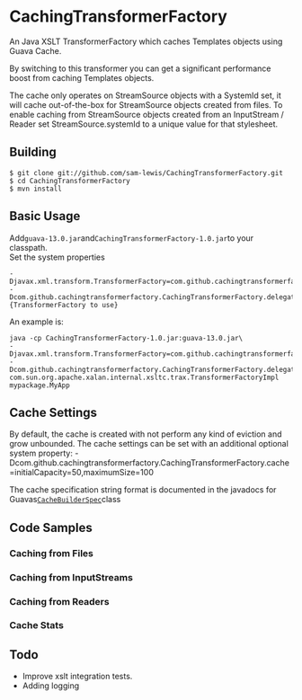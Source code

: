 # CachingTransformerFactory

An Java XSLT TransformerFactory which caches Templates objects using Guava Cache. 

By switching to this transformer you can get a significant performance boost from caching Templates objects.

The cache only operates on StreamSource objects with a SystemId set, it will cache out-of-the-box for StreamSource objects created from files. To enable caching from StreamSource objects created from an InputStream / Reader set StreamSource.systemId to a unique value for that stylesheet.



## Building
    $ git clone git://github.com/sam-lewis/CachingTransformerFactory.git
    $ cd CachingTransformerFactory
    $ mvn install

## Basic Usage
Add`guava-13.0.jar`and`CachingTransformerFactory-1.0.jar`to your classpath.  
Set the system properties

    -Djavax.xml.transform.TransformerFactory=com.github.cachingtransformerfactory.CachingTransformerFactory
    -Dcom.github.cachingtransformerfactory.CachingTransformerFactory.delegate={TransformerFactory to use}

An example is:

    java -cp CachingTransformerFactory-1.0.jar:guava-13.0.jar\
    -Djavax.xml.transform.TransformerFactory=com.github.cachingtransformerfactory.CachingTransformerFactory\
    -Dcom.github.cachingtransformerfactory.CachingTransformerFactory.delegate=\
    com.sun.org.apache.xalan.internal.xsltc.trax.TransformerFactoryImpl mypackage.MyApp
    
## Cache Settings

By default, the cache is created with not perform any kind of eviction and grow unbounded. The cache settings can be set with an additional optional system property:
    -Dcom.github.cachingtransformerfactory.CachingTransformerFactory.cache=initialCapacity=50,maximumSize=100

The cache specification string format is documented in the javadocs for Guavas[`CacheBuilderSpec`](http://docs.guava-libraries.googlecode.com/git/javadoc/com/google/common/cache/CacheBuilderSpec.html)class 

## Code Samples

### Caching from Files
### Caching from InputStreams
### Caching from Readers
### Cache Stats

## Todo
* Improve xslt integration tests.
* Adding logging

